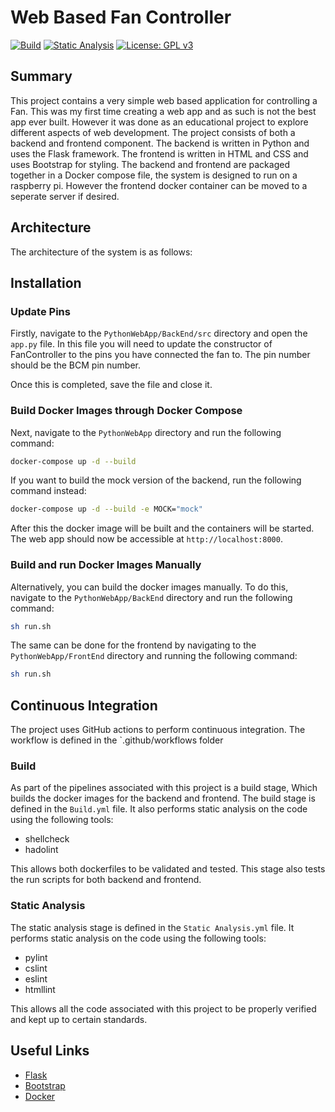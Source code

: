 # Web Based Fan Controller

[![Build](https://github.com/ScottGibb/Web-Based-Fan-Controller/actions/workflows/Build.yml/badge.svg?branch=main)](https://github.com/ScottGibb/Web-Based-Fan-Controller/actions/workflows/Build.yml)
[![Static Analysis](https://github.com/ScottGibb/Web-Based-Fan-Controller/actions/workflows/Static%20Analysis.yml/badge.svg)](https://github.com/ScottGibb/Web-Based-Fan-Controller/actions/workflows/Static%20Analysis.yml)
[![License: GPL v3](https://img.shields.io/badge/License-GPLv3-blue.svg)](https://www.gnu.org/licenses/gpl-3.0)


## Summary

This project contains a very simple web based application for controlling a Fan. This was my first time creating a web app and as such is not the best app ever built. However it was done as an educational project to explore different aspects of web development. The project consists of both a backend and frontend component. The backend is written in Python and uses the Flask framework. The frontend is written in HTML and CSS and uses Bootstrap for styling. The backend and frontend are packaged together in a Docker compose file, the system is designed to run on a raspberry pi. However the frontend docker container can be moved to a seperate server if desired.


## Architecture

The architecture of the system is as follows:


## Installation

### Update Pins

Firstly, navigate to the `PythonWebApp/BackEnd/src` directory and open the `app.py` file. In this file you will need to update the constructor of FanController to the pins you have connected the fan to. The pin number should be the BCM pin number.

Once this is completed, save the file and close it.

### Build Docker Images through Docker Compose

Next, navigate to the `PythonWebApp` directory and run the following command:

```bash
docker-compose up -d --build
```
If you want to build the mock version of the backend, run the following command instead:

```bash
docker-compose up -d --build -e MOCK="mock"
```

After this the docker image will be built and the containers will be started. The web app should now be accessible at `http://localhost:8000`.

### Build and run Docker Images Manually

Alternatively, you can build the docker images manually. To do this, navigate to the `PythonWebApp/BackEnd` directory and run the following command:

```bash
sh run.sh
```

The same can be done for the frontend by navigating to the `PythonWebApp/FrontEnd` directory and running the following command:

```bash
sh run.sh
```

## Continuous Integration

The project uses GitHub actions to perform continuous integration. The workflow is defined in the `.github/workflows folder

### Build

As part of the pipelines associated with this project is a build stage, Which builds the docker images for the backend and frontend. The build stage is defined in the `Build.yml` file. It also performs static analysis on the code using the following tools:

- shellcheck
- hadolint

This allows both dockerfiles to be validated and tested. This stage also tests the run scripts for both backend and frontend.


### Static Analysis

The static analysis stage is defined in the `Static Analysis.yml` file. It performs static analysis on the code using the following tools:
- pylint
- cslint
- eslint
- htmllint

This allows all the code associated with this project to be properly verified and kept up to certain standards.

## Useful Links

- [Flask](https://flask.palletsprojects.com/en/2.0.x/)
- [Bootstrap](https://getbootstrap.com/)
- [Docker](https://www.docker.com/)
